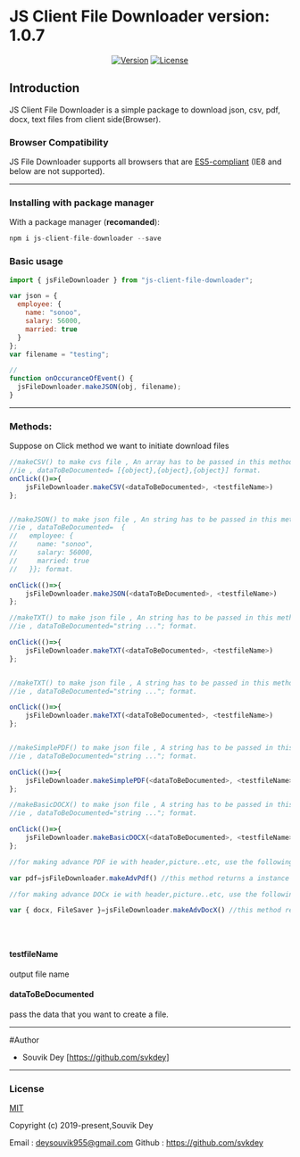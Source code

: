# JS Client File Downloader version: 1.0.7

<p align="center">
  <a href="https://www.npmjs.com/package/js-client-file-downloader"><img src="https://img.shields.io/npm/v/js-client-file-downloader.svg" alt="Version"></a>
  <a href="https://www.npmjs.com/package/js-client-file-downloader"><img src="https://img.shields.io/npm/l/js-client-file-downloader.svg" alt="License"></a>
</p>

## Introduction

JS Client File Downloader is a simple package to download json, csv, pdf, docx, text files from client side(Browser).

### Browser Compatibility

JS File Downloader supports all browsers that are [ES5-compliant](http://kangax.github.io/compat-table/es5/) (IE8 and below are not supported).

---

### Installing with package manager

With a package manager (**recomanded**):

```js
npm i js-client-file-downloader --save
```

### Basic usage

```js
import { jsFileDownloader } from "js-client-file-downloader";

var json = {
  employee: {
    name: "sonoo",
    salary: 56000,
    married: true
  }
};
var filename = "testing";

//
function onOccuranceOfEvent() {
  jsFileDownloader.makeJSON(obj, filename);
}
```

---

### Methods:

Suppose on Click method we want to initiate download files

```js
//makeCSV() to make cvs file , An array has to be passed in this method as input
//ie , dataToBeDocumented= [{object},{object},{object}] format.
onClick(()=>{
    jsFileDownloader.makeCSV(<dataToBeDocumented>, <testfileName>)
};


//makeJSON() to make json file , An string has to be passed in this method as input
//ie , dataToBeDocumented=  {
//   employee: {
//     name: "sonoo",
//     salary: 56000,
//     married: true
//   }}; format.

onClick(()=>{
    jsFileDownloader.makeJSON(<dataToBeDocumented>, <testfileName>)
};

//makeTXT() to make json file , An string has to be passed in this method as input
//ie , dataToBeDocumented="string ..."; format.

onClick(()=>{
    jsFileDownloader.makeTXT(<dataToBeDocumented>, <testfileName>)
};


//makeTXT() to make json file , A string has to be passed in this method as input
//ie , dataToBeDocumented="string ..."; format.

onClick(()=>{
    jsFileDownloader.makeTXT(<dataToBeDocumented>, <testfileName>)
};


//makeSimplePDF() to make json file , A string has to be passed in this method as input
//ie , dataToBeDocumented="string ..."; format.

onClick(()=>{
    jsFileDownloader.makeSimplePDF(<dataToBeDocumented>, <testfileName>)
};

//makeBasicDOCX() to make json file , A string has to be passed in this method as input
//ie , dataToBeDocumented="string ..."; format.

onClick(()=>{
    jsFileDownloader.makeBasicDOCX(<dataToBeDocumented>, <testfileName>)
};

//for making advance PDF ie with header,picture..etc, use the following method

var pdf=jsFileDownloader.makeAdvPdf() //this method returns a instance of the jsPDF()

//for making advance DOCx ie with header,picture..etc, use the following method

var { docx, FileSaver }=jsFileDownloader.makeAdvDocX() //this method returns a instance of the docx,and fileSaver





```

#### testfileName

output file name

#### dataToBeDocumented

pass the data that you want to create a file.

---

#Author

- Souvik Dey [https://github.com/svkdey]

---

### License

[MIT](http://opensource.org/licenses/MIT)

Copyright (c) 2019-present,Souvik Dey

Email : deysouvik955@gmail.com
Github : https://github.com/svkdey

